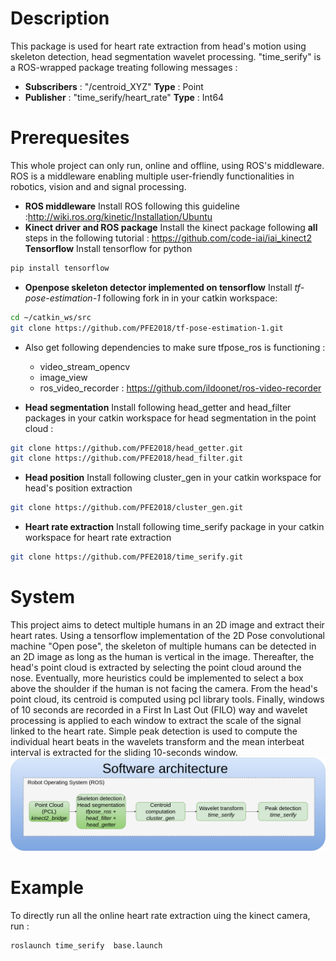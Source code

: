 # Description 
This package is used for heart rate extraction from head's motion using skeleton detection, head segmentation wavelet processing. "time_serify" is a ROS-wrapped package treating following messages :

* **Subscribers** : "/centroid_XYZ" **Type** : Point
* **Publisher** : "time_serify/heart_rate" **Type** : Int64

# Prerequesites
This whole project can only run, online and offline, using ROS's middleware. ROS is a middleware enabling multiple user-friendly functionalities in robotics, vision and and signal processing. 

* **ROS middleware** Install ROS following this guideline :http://wiki.ros.org/kinetic/Installation/Ubuntu
* **Kinect driver and ROS package** Install the kinect package following **all** steps in the following tutorial : https://github.com/code-iai/iai_kinect2
**Tensorflow** Install tensorflow for python
```bash
pip install tensorflow
```
* **Openpose skeleton detector implemented on tensorflow** Install *tf-pose-estimation-1* following fork in in your catkin workspace:
```bash
cd ~/catkin_ws/src
git clone https://github.com/PFE2018/tf-pose-estimation-1.git
```
* Also get following dependencies to make sure tfpose_ros is functioning :
  * video_stream_opencv
  * image_view
  * ros_video_recorder : https://github.com/ildoonet/ros-video-recorder


* **Head segmentation** Install following head_getter and head_filter packages in your catkin workspace for head segmentation in the point cloud :
```bash
git clone https://github.com/PFE2018/head_getter.git
git clone https://github.com/PFE2018/head_filter.git
```
* **Head position** Install following cluster_gen in your catkin workspace for head's position extraction
```bash
git clone https://github.com/PFE2018/cluster_gen.git
```
* **Heart rate extraction** Install following time_serify package in your catkin workspace for heart rate extraction
```bash
git clone https://github.com/PFE2018/time_serify.git
```
# System
This project aims to detect multiple humans in an 2D image and extract their heart rates. Using a tensorflow implementation of the 2D Pose convolutional machine "Open pose", the skeleton of multiple humans can be detected in an 2D image as long as the human is vertical in the image. Thereafter, the head's point cloud is extracted by selecting the point cloud around the nose. Eventually, more heuristics could be implemented to select a box above the shoulder if the human is not facing the camera. From the head's point cloud, its centroid is computed using pcl library tools. Finally, windows of 10 seconds are recorded in a First In Last Out (FILO) way and wavelet processing is applied to each window to extract the scale of the signal linked to the heart rate. Simple peak detection is used to compute the individual heart beats in the wavelets transform and the mean interbeat interval is extracted for the sliding 10-seconds window. 
![alt text](https://github.com/PFE2018/time_serify/blob/master/BlockSchemeSoftwareRelease.png?raw=true)

# Example
To directly run all the online heart rate extraction uing the kinect camera, run :
```bash
roslaunch time_serify  base.launch
```
